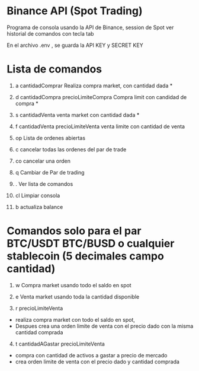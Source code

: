 # Binance API (Spot Trading)

Programa de consola usando la API de Binance, session de Spot
ver historial de comandos con tecla tab

En el archivo .env , se guarda la API KEY y SECRET KEY

# Lista de comandos

1) a cantidadComprar 
  Realiza compra market, con cantidad dada *

2) d cantidadCompra precioLimiteCompra
  Compra limit con candidad de compra *

3) s cantidadVenta
 venta market con cantidad dada *

4) f cantidadVenta precioLimiteVenta
 venta limite con cantidad de venta

5) op
  Lista de ordenes abiertas

6) c
  cancelar todas las ordenes del par de trade

7) co
 cancelar una orden

8) q
  Cambiar de Par de trading

9) .
  Ver lista de comandos

10) cl
  Limpiar consola

11) b
 actualiza balance
# Comandos solo para el par BTC/USDT BTC/BUSD o cualquier stablecoin (5 decimales campo cantidad)

1) w
  Compra market usando todo el saldo en spot

2) e
  Venta market usando toda la cantidad disponible
         
3) r precioLimiteVenta
  - realiza compra market con todo el saldo en spot,
  - Despues crea una orden limite de venta con el precio dado con la misma cantidad comprada

4) t cantidadAGastar precioLimiteVenta
  - compra con cantidad de activos a gastar a precio de  mercado
  - crea orden limite de venta con el precio dado y cantidad comprada

